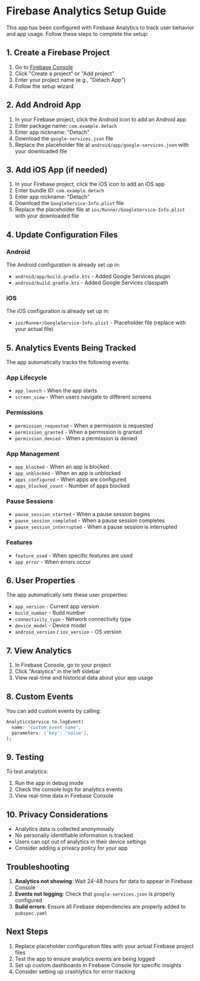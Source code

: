 # Firebase Analytics Setup Guide

This app has been configured with Firebase Analytics to track user behavior and app usage. Follow these steps to complete the setup:

## 1. Create a Firebase Project

1. Go to [Firebase Console](https://console.firebase.google.com/)
2. Click "Create a project" or "Add project"
3. Enter your project name (e.g., "Detach App")
4. Follow the setup wizard

## 2. Add Android App

1. In your Firebase project, click the Android icon to add an Android app
2. Enter package name: `com.example.detach`
3. Enter app nickname: "Detach"
4. Download the `google-services.json` file
5. Replace the placeholder file at `android/app/google-services.json` with your downloaded file

## 3. Add iOS App (if needed)

1. In your Firebase project, click the iOS icon to add an iOS app
2. Enter bundle ID: `com.example.detach`
3. Enter app nickname: "Detach"
4. Download the `GoogleService-Info.plist` file
5. Replace the placeholder file at `ios/Runner/GoogleService-Info.plist` with your downloaded file

## 4. Update Configuration Files

### Android

The Android configuration is already set up in:

- `android/app/build.gradle.kts` - Added Google Services plugin
- `android/build.gradle.kts` - Added Google Services classpath

### iOS

The iOS configuration is already set up in:

- `ios/Runner/GoogleService-Info.plist` - Placeholder file (replace with your actual file)

## 5. Analytics Events Being Tracked

The app automatically tracks the following events:

### App Lifecycle

- `app_launch` - When the app starts
- `screen_view` - When users navigate to different screens

### Permissions

- `permission_requested` - When a permission is requested
- `permission_granted` - When a permission is granted
- `permission_denied` - When a permission is denied

### App Management

- `app_blocked` - When an app is blocked
- `app_unblocked` - When an app is unblocked
- `apps_configured` - When apps are configured
- `apps_blocked_count` - Number of apps blocked

### Pause Sessions

- `pause_session_started` - When a pause session begins
- `pause_session_completed` - When a pause session completes
- `pause_session_interrupted` - When a pause session is interrupted

### Features

- `feature_used` - When specific features are used
- `app_error` - When errors occur

## 6. User Properties

The app automatically sets these user properties:

- `app_version` - Current app version
- `build_number` - Build number
- `connectivity_type` - Network connectivity type
- `device_model` - Device model
- `android_version` / `ios_version` - OS version

## 7. View Analytics

1. In Firebase Console, go to your project
2. Click "Analytics" in the left sidebar
3. View real-time and historical data about your app usage

## 8. Custom Events

You can add custom events by calling:

```dart
AnalyticsService.to.logEvent(
  name: 'custom_event_name',
  parameters: {'key': 'value'},
);
```

## 9. Testing

To test analytics:

1. Run the app in debug mode
2. Check the console logs for analytics events
3. View real-time data in Firebase Console

## 10. Privacy Considerations

- Analytics data is collected anonymously
- No personally identifiable information is tracked
- Users can opt out of analytics in their device settings
- Consider adding a privacy policy for your app

## Troubleshooting

1. **Analytics not showing**: Wait 24-48 hours for data to appear in Firebase Console
2. **Events not logging**: Check that `google-services.json` is properly configured
3. **Build errors**: Ensure all Firebase dependencies are properly added to `pubspec.yaml`

## Next Steps

1. Replace placeholder configuration files with your actual Firebase project files
2. Test the app to ensure analytics events are being logged
3. Set up custom dashboards in Firebase Console for specific insights
4. Consider setting up crashlytics for error tracking
